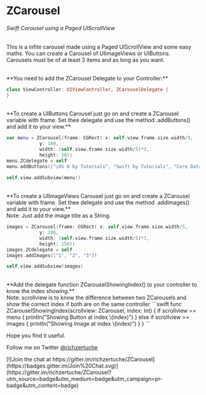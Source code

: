 # ZCarousel

<h6>Swift Carousel using a Paged UIScrollView</h6>

<p>This is a infite carousel made using a Paged UIScrollView 
and some easy maths. You can create a Carousel of UIImageViews or UIButtons.
<br>
Carousels must be of at least 3 items and as long as you want.<br></p>
<br>
**You need to add the ZCarousel Delegate to your Controller:**

```swift
class ViewController: UIViewController, ZCarouselDelegate {
}
```
<br>
**To create a UIButtons Carousel just go on and create a ZCarousel variable with frame. 
Set thee delegate and use the method .addButtons() and add it to your view.**

```swift
var menu = ZCarousel(frame: CGRect( x: self.view.frame.size.width/5,
            y: 100,
            width: (self.view.frame.size.width/5)*3,
            height: 50))
menu.ZCdelegate = self
menu.addButtons(["iOS 8 by Tutorials", "Swift by Tutorials", "Core Data by Tutorials", "WatchKit by Tutorials"])
        
self.view.addSubview(menu!)
```

<br>
**To create a UIImageViews Carousel just go on and create a ZCarousel variable with frame. 
Set thee delegate and use the method .addImages() and add it to your view.**
<br>
Note: Just add the image title as a String.

```swift
images = ZCarousel(frame: CGRect( x: self.view.frame.size.width/5,
            y: 200,
            width: (self.view.frame.size.width/5)*3,
            height: 150))
images.ZCdelegate = self
images.addImages(["1", "2", "3"])

self.view.addSubview(images)
```
<br>
**Add the delegate function ZCarouselShowingIndex() to your controller to know the index showing.**
<br>
Note: scrollview is to know the difference between two ZCarousels and show the correct index if both are on the same controller
```swift
func ZCarouselShowingIndex(scrollview: ZCarousel, index: Int) {
        if scrollview == menu {
            println("Showing Button at index \(index)")
        }
        else if scrollview == images {
            println("Showing Image at index \(index)")
        }
 }
```

Hope you find it useful.
<br>
<p>Follow me on Twitter <a href="https://www.twitter.com/richzertuche" target="_blank"> @richzertuche</a></p>
[![Join the chat at https://gitter.im/richzertuche/ZCarousel](https://badges.gitter.im/Join%20Chat.svg)](https://gitter.im/richzertuche/ZCarousel?utm_source=badge&utm_medium=badge&utm_campaign=pr-badge&utm_content=badge)
